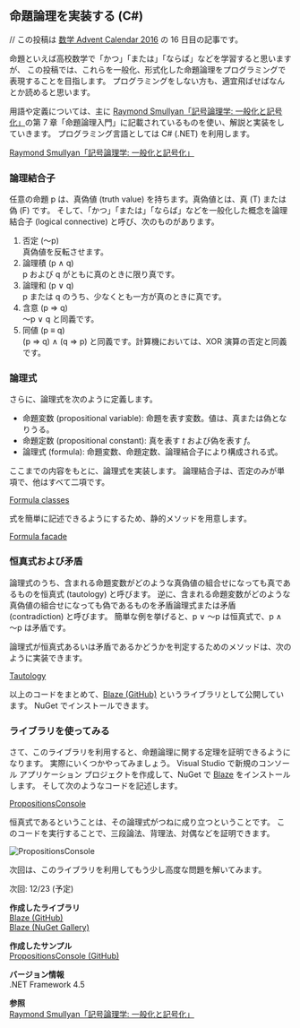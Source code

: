 ## 命題論理を実装する (C#)

// この投稿は [数学 Advent Calendar 2016](http://qiita.com/advent-calendar/2016/math) の 16 日目の記事です。

命題といえば高校数学で「かつ」「または」「ならば」などを学習すると思いますが、
この投稿では、これらを一般化、形式化した命題論理をプログラミングで表現することを目指します。
プログラミングをしない方も、適宜飛ばせばなんとか読めると思います。

用語や定義については、主に [Raymond Smullyan「記号論理学: 一般化と記号化」](https://www.amazon.co.jp/dp/4621085727)の第 7 章「命題論理入門」に記載されているものを使い、解説と実装をしていきます。
プログラミング言語としては C# (.NET) を利用します。

[Raymond Smullyan「記号論理学: 一般化と記号化」](https://www.amazon.co.jp/dp/4621085727)

### 論理結合子
任意の命題 p は、真偽値 (truth value) を持ちます。真偽値とは、真 (T) または偽 (F) です。
そして、「かつ」「または」「ならば」などを一般化した概念を論理結合子 (logical connective) と呼び、次のものがあります。

1. 否定 (～p)  
真偽値を反転させます。
1. 論理積 (p ∧ q)  
p および q がともに真のときに限り真です。
1. 論理和 (p ∨ q)  
p または q のうち、少なくとも一方が真のときに真です。
1. 含意 (p ⇒ q)  
～p ∨ q と同義です。
1. 同値 (p ≡ q)  
(p ⇒ q) ∧ (q ⇒ p) と同義です。計算機においては、XOR 演算の否定と同義です。

### 論理式
さらに、論理式を次のように定義します。

- 命題変数 (propositional variable): 命題を表す変数。値は、真または偽となりうる。
- 命題定数 (propositional constant): 真を表す *t* および偽を表す *f*。
- 論理式 (formula): 命題変数、命題定数、論理結合子により構成される式。

ここまでの内容をもとに、論理式を実装します。
論理結合子は、否定のみが単項で、他はすべて二項です。

[Formula classes](https://gist.github.com/sakapon/fa4a0bf84a702e6b066b093be055b201)

式を簡単に記述できるようにするため、静的メソッドを用意します。

[Formula facade](https://gist.github.com/sakapon/f32b48c1aea3357ae3d37460552043da)

### 恒真式および矛盾
論理式のうち、含まれる命題変数がどのような真偽値の組合せになっても真であるものを恒真式 (tautology) と呼びます。
逆に、含まれる命題変数がどのような真偽値の組合せになっても偽であるものを矛盾論理式または矛盾 (contradiction) と呼びます。
簡単な例を挙げると、p ∨ ～p は恒真式で、p ∧ ～p は矛盾です。

論理式が恒真式あるいは矛盾であるかどうかを判定するためのメソッドは、次のように実装できます。

[Tautology](https://gist.github.com/sakapon/769cbcfa1fbb4bf89dc6432e8ac57699)

以上のコードをまとめて、[Blaze (GitHub)](https://github.com/sakapon/Blaze) というライブラリとして公開しています。
NuGet でインストールできます。

### ライブラリを使ってみる
さて、このライブラリを利用すると、命題論理に関する定理を証明できるようになります。
実際にいくつかやってみましょう。
Visual Studio で新規のコンソール アプリケーション プロジェクトを作成して、NuGet で [Blaze](https://www.nuget.org/packages/Blaze/) をインストールします。
そして次のようなコードを記述します。

[PropositionsConsole](https://gist.github.com/sakapon/7d1a9b3ec24c442e2b161dfb6da3d1ad)

恒真式であるということは、その論理式がつねに成り立つということです。
このコードを実行することで、三段論法、背理法、対偶などを証明できます。

![PropositionsConsole](https://github.com/sakapon/Samples-2016/raw/master/Images/MathSample/PropositionsConsole.png)

次回は、このライブラリを利用してもう少し高度な問題を解いてみます。

次回: 12/23 (予定)

**作成したライブラリ**  
[Blaze (GitHub)](https://github.com/sakapon/Blaze)  
[Blaze (NuGet Gallery)](https://www.nuget.org/packages/Blaze/)

**作成したサンプル**  
[PropositionsConsole (GitHub)](https://github.com/sakapon/Samples-2016/tree/master/MathSample/PropositionsConsole)

**バージョン情報**  
.NET Framework 4.5

**参照**  
[Raymond Smullyan「記号論理学: 一般化と記号化」](https://www.amazon.co.jp/dp/4621085727)
